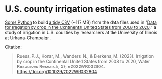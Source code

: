 # U.S. county irrigation estimates data
[Some Python](make_tidy_data.py) to build [a tidy CSV](us-county-water-use-estimates.csv) (~117 MB) from the data files used in "[Data for Irrigation by crop in the Continental United States from 2008 to 2020](https://databank.illinois.edu/datasets/IDB-4607538)," a study of irrigation in U.S. counties by researchers at the University of Illinois at Urbana-Champaign.

Citation:
>Ruess, P.J., Konar, M., Wanders, N., & Bierkens, M. (2023). Irrigation by crop in the Continental United States from 2008 to 2020, Water Resources Research, 59, e2022WR032804. https://doi.org/10.1029/2022WR032804
